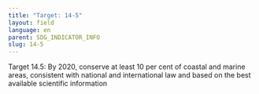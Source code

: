 ```yaml
---
title: "Target: 14-5"
layout: field
language: en
parent: SDG_INDICATOR_INFO
slug: 14-5
---
```

Target 14.5: By 2020, conserve at least 10 per cent of coastal and marine areas, consistent with national and international law and based on the best available scientific information